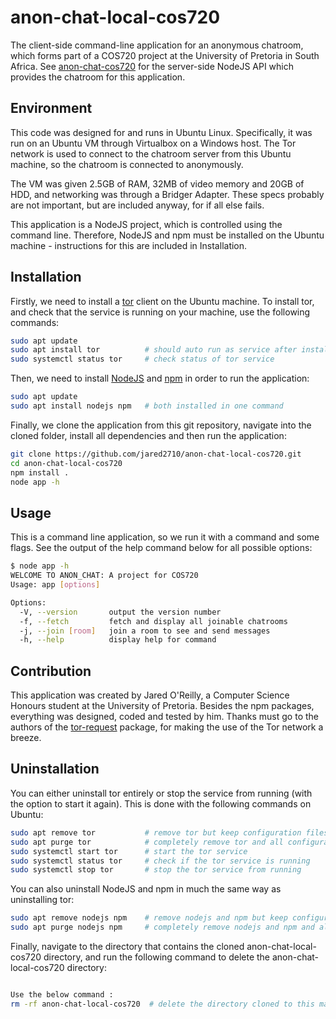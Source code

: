 # anon-chat-local-cos720
The client-side command-line application for an anonymous chatroom, which forms part of a COS720 project at the University of Pretoria in South Africa. See [anon-chat-cos720](https://github.com/jared2710/anon-chat-cos720/) for the server-side NodeJS API which provides the chatroom for this application.

## Environment
This code was designed for and runs in Ubuntu Linux. Specifically, it was run on an Ubuntu VM through Virtualbox on a Windows host. The Tor network is used to connect to the chatroom server from this Ubuntu machine, so the chatroom is connected to anonymously.

The VM was given 2.5GB of RAM, 32MB of video memory and 20GB of HDD, and networking was through a Bridger Adapter. These specs probably are not important, but are included anyway, for if all else fails.

This application is a NodeJS project, which is controlled using the command line. Therefore, NodeJS and npm must be installed on the Ubuntu machine - instructions for this are included in Installation.

## Installation

Firstly, we need to install a [tor](https://2019.www.torproject.org/docs/debian.html.en) client on the Ubuntu machine. To install tor, and check that the service is running on your machine, use the following commands:

```bash
sudo apt update
sudo apt install tor          # should auto run as service after install
sudo systemctl status tor     # check status of tor service
```

Then, we need to install [NodeJS](https://nodejs.org/) and [npm](https://www.npmjs.com/) in order to run the application:

```bash
sudo apt update
sudo apt install nodejs npm   # both installed in one command
```

Finally, we clone the application from this git repository, navigate into the cloned folder, install all dependencies and then run the application:

```bash
git clone https://github.com/jared2710/anon-chat-local-cos720.git
cd anon-chat-local-cos720
npm install .
node app -h
```

## Usage
This is a command line application, so we run it with a command and some flags. See the output of the help command below for all possible options:

```bash
$ node app -h
WELCOME TO ANON_CHAT: A project for COS720
Usage: app [options]

Options:
  -V, --version       output the version number
  -f, --fetch         fetch and display all joinable chatrooms
  -j, --join [room]   join a room to see and send messages
  -h, --help          display help for command
```

## Contribution
This application was created by Jared O'Reilly, a Computer Science Honours student at the University of Pretoria. Besides the npm packages, everything was designed, coded and tested by him. Thanks must go to the authors of the [tor-request](https://www.npmjs.com/package/tor-request) package, for making the use of the Tor network a breeze.

## Uninstallation

You can either uninstall tor entirely or stop the service from running (with the option to start it again). This is done with the following commands on Ubuntu:

```bash
sudo apt remove tor           # remove tor but keep configuration files
sudo apt purge tor            # completely remove tor and all configuration files
sudo systemctl start tor      # start the tor service
sudo systemctl status tor     # check if the tor service is running
sudo systemctl stop tor       # stop the tor service from running
```

You can also uninstall NodeJS and npm in much the same way as uninstalling tor:

```bash
sudo apt remove nodejs npm    # remove nodejs and npm but keep configuration files
sudo apt purge nodejs npm     # completely remove nodejs and npm and all configuration files
```

Finally, navigate to the directory that contains the cloned anon-chat-local-cos720 directory, and run the following command to delete the anon-chat-local-cos720 directory:

```bash

Use the below command :
rm -rf anon-chat-local-cos720  # delete the directory cloned to this machine
```
